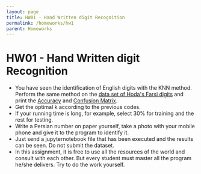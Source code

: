 ```yaml
---
layout: page
title: HW01 - Hand Written digit Recognition
permalink: /homeworks/hw1
parent: Homeworks
---
```


# HW01 - Hand Written digit Recognition


- You have seen the identification of English digits with the KNN method. Perform the same method on the [data set of Hoda's Farsi digits](http://farsiocr.ir/%D9%85%D8%AC%D9%85%D9%88%D8%B9%D9%87-%D8%AF%D8%A7%D8%AF%D9%87/%D9%85%D8%AC%D9%85%D9%88%D8%B9%D9%87-%D8%A7%D8%B1%D9%82%D8%A7%D9%85-%D8%AF%D8%B3%D8%AA%D9%86%D9%88%DB%8C%D8%B3-%D9%87%D8%AF%DB%8C/) and print the [Accuracy](https://en.wikipedia.org/wiki/Precision_and_recall) and [Confusion Matrix](https://virgool.io/@alifallahi/%D8%A2%D9%85%D9%88%D8%B2%D8%B4-%D9%85%D8%B1%D8%AD%D9%84%D9%87-%D8%A8%D9%87-%D9%85%D8%B1%D8%AD%D9%84%D9%87-%D9%88-%D8%A8%D8%A7-%D9%85%D8%AB%D8%A7%D9%84-%D8%B3%D8%A7%D8%AE%D8%AA-%D9%85%D8%A7%D8%AA%D8%B1%DB%8C%D8%B3-%D8%AF%D8%B1%D9%87%D9%85-%D8%B1%DB%8C%D8%AE%D8%AA%DA%AF%DB%8C-confusion-matrix-%D8%AF%D8%B1-%D9%85%D8%B3%D8%A7%DB%8C%D9%84-%D8%B7%D8%A8%D9%82%D9%87-%D8%A8%D9%86%D8%AF%DB%8C-%DA%86%D9%86%D8%AF-%DA%A9%D9%84%D8%A7%D8%B3%D9%87-amiayditxicl).
- Get the optimal k according to the previous codes.
- If your running time is long, for example, select 30% for training and the rest for testing.
- Write a Persian number on paper yourself, take a photo with your mobile phone and give it to the program to identify it.
- Just send a jupyternotebook file that has been executed and the results can be seen. Do not submit the dataset.
- In this assignment, it is free to use all the resources of the world and consult with each other. But every student must master all the program he/she delivers. Try to do the work yourself.
